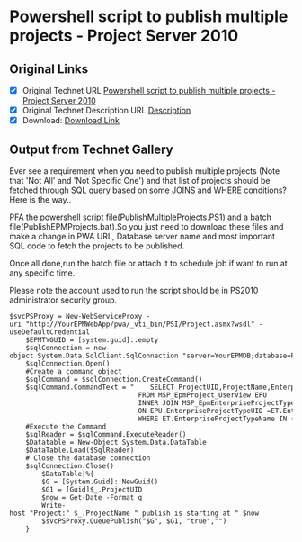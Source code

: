 # Powershell script to publish multiple projects - Project Server 2010

## Original Links

- [x] Original Technet URL [Powershell script to publish multiple projects - Project Server 2010](https://gallery.technet.microsoft.com/Powershell-script-to-3b839594)
- [x] Original Technet Description URL [Description](https://gallery.technet.microsoft.com/Powershell-script-to-3b839594/description)
- [x] Download: [Download Link](Download\PublishMultipleProjects.ps1)

## Output from Technet Gallery

Ever see a requirement when you need to publish multiple projects (Note that 'Not All' and 'Not Specific One') and that list of projects should be fetched through SQL query based on some JOINS and WHERE conditions?Here is the way..

PFA the powershell script file(PublishMultipleProjects.PS1) and a batch file(PublishEPMProjects.bat).So you just need to download these files and make a change in PWA URL, Database server name and most important SQL code to fetch  the projects to be published.

Once all done,run the batch file or attach it to schedule job if want to run at any specific time.

Please note the account used to run the script should be in PS2010 administrator security group.

```
$svcPSProxy = New-WebServiceProxy -uri "http://YourEPMWebApp/pwa/_vti_bin/PSI/Project.asmx?wsdl" -useDefaultCredential
    $EPMTYGUID = [system.guid]::empty
    $sqlConnection = new-object System.Data.SqlClient.SqlConnection "server=YourEPMDB;database=ProjectServerReporting;Integrated Security=SSPI"
    $sqlConnection.Open()
    #Create a command object
    $sqlCommand = $sqlConnection.CreateCommand()
    $sqlCommand.CommandText = "    SELECT ProjectUID,ProjectName,EnterpriseProjectTypeName
                                FROM MSP_EpmProject_UserView EPU
                                INNER JOIN MSP_EpmEnterpriseProjectType ET
                                ON EPU.EnterpriseProjectTypeUID =ET.EnterpriseProjectTypeUID
                                WHERE ET.EnterpriseProjectTypeName IN ('A','B','C')"
    #Execute the Command
    $sqlReader = $sqlCommand.ExecuteReader()
    $Datatable = New-Object System.Data.DataTable
    $DataTable.Load($SqlReader)
    # Close the database connection
    $sqlConnection.Close()
        $DataTable|%{
        $G = [System.Guid]::NewGuid()
        $G1 = [Guid]$_.ProjectUID
        $now = Get-Date -Format g
        Write-host "Project:" $_.ProjectName " publish is starting at " $now
        $svcPSProxy.QueuePublish("$G", $G1, "true","")
    }
```

